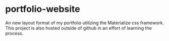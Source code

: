 # portfolio-website
An new layout format of my portfolio utilizing the Materialize css framework. This project is also hosted outside of github in an effort of learning the process. 
